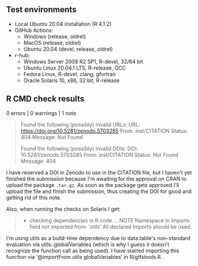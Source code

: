 ## Test environments

- Local Ubuntu 20.04 installation (R 4.1.2)
- GitHub Actions:
  - Windows (release, oldrel)
  - MacOS (release, oldrel)
  - Ubuntu 20.04 (devel, release, oldrel)
- r-hub:
  - Windows Server 2008 R2 SP1, R-devel, 32/64 bit
  - Ubuntu Linux 20.04.1 LTS, R-release, GCC
  - Fedora Linux, R-devel, clang, gfortran
  - Oracle Solaris 10, x86, 32 bit, R-release

## R CMD check results

0 errors | 0 warnings | 1 note

> Found the following (possibly) invalid URLs:
>   URL: https://doi.org/10.5281/zenodo.5703285
>     From: inst/CITATION
>     Status: 404
>     Message: Not Found
> 
> Found the following (possibly) invalid DOIs:
>   DOI: 10.5281/zenodo.5703285
>     From: inst/CITATION
>     Status: Not Found
>     Message: 404

I have reserved a DOI in Zenodo to use in the CITATION file, but I haven't yet finished the submission because I'm awaiting for the approval on CRAN to upload the package `.tar.gz`. As soon as the package gets approved I'll upload the file and finish the submission, thus creating the DOI for good and getting rid of this note.

Also, when running the checks on Solaris I get:

> * checking dependencies in R code ... NOTE
> Namespace in Imports field not imported from: ‘utils’
>   All declared Imports should be used.

I'm using utils as a build-time dependency due to data.table's non-standard evaluation via utils::globalVariables (which is why I guess it doesn't recognize the function call as being used). I have started importing this function via '@importFrom utils globalVariables' in R/gtfstools.R.
